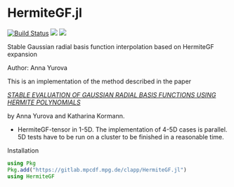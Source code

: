 # HermiteGF.jl

[![Build Status](https://travis-ci.org/JuliaVlasov/HermiteGF.jl.svg?branch=master)](https://travis-ci.org/JuliaVlasov/HermiteGF.jl)
[![](https://img.shields.io/badge/docs-stable-blue.svg)](https://JuliaVlasov.github.io/HermiteGF.jl/stable)
[![](https://img.shields.io/badge/docs-dev-blue.svg)](https://JuliaVlasov.github.io/HermiteGF.jl/dev)

Stable Gaussian radial basis function interpolation based on HermiteGF expansion

Author: Anna Yurova

This is an implementation of the method described in the paper

[*STABLE EVALUATION OF GAUSSIAN RADIAL BASIS FUNCTIONS USING HERMITE POLYNOMIALS*](https://arxiv.org/abs/1709.02164)

by Anna Yurova and Katharina Kormann.

- HermiteGF-tensor in 1-5D. The implementation of 4-5D cases is parallel. 5D tests have to be run on a cluster to be finished in a reasonable time.

Installation

```julia
using Pkg
Pkg.add("https://gitlab.mpcdf.mpg.de/clapp/HermiteGF.jl")
using HermiteGF
```

